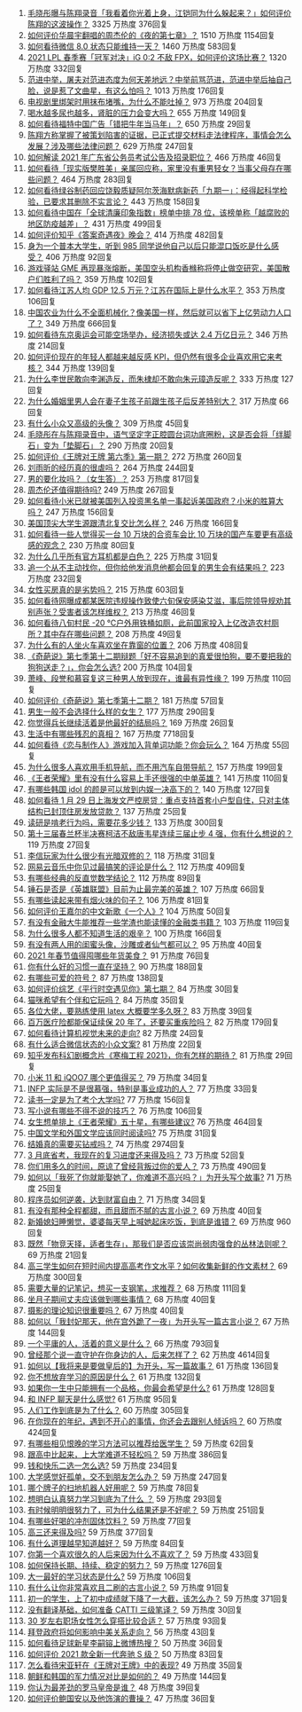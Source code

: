 1. [毛晓彤曝与陈翔录音「我看着你光着上身，江铠同为什么躲起来？」如何评价陈翔的这波操作？](https://www.zhihu.com/question/442081598) 3325 万热度 376回复
1. [如何评价华晨宇翻唱的周杰伦的《夜的第七章》？](https://www.zhihu.com/question/441931973) 1510 万热度 1154回复
1. [如何看待微信 8.0 状态只能维持一天？](https://www.zhihu.com/question/441505845) 1460 万热度 583回复
1. [2021 LPL 春季赛「冠军对决」iG 0:2 不敌 FPX，如何评价这场比赛？](https://www.zhihu.com/question/442032605) 1320 万热度 332回复
1. [范进中举，屠夫对范进态度为何天差地远？中举前骂范进，范进中举后抽自己脸，说是惹了文曲星，有这么怕吗？](https://www.zhihu.com/question/440627630) 1013 万热度 176回复
1. [电视剧里绑架时用抹布堵嘴，为什么不能吐掉？](https://www.zhihu.com/question/441878231) 973 万热度 204回复
1. [喝水越多尿也越多，肾脏的压力会变大吗？](https://www.zhihu.com/question/429746229) 655 万热度 149回复
1. [如何看待福特中国广告「错把牛年当马年」？](https://www.zhihu.com/question/441666031) 650 万热度 29回复
1. [陈翔方称掌握了被策划陷害的证据，已正式提交材料走法律程序，事情会怎么发展？涉及哪些法律问题？](https://www.zhihu.com/question/441997857) 629 万热度 247回复
1. [如何解读 2021 年广东省公务员考试公告及招录职位？](https://www.zhihu.com/question/441880404) 466 万热度 46回复
1. [如何看待「现实版樊胜美」亲属回应称，家里没有重男轻女？当事父母存在哪些问题？](https://www.zhihu.com/question/441958311) 464 万热度 283回复
1. [如何看待绿谷制药回应饶毅质疑阿尔茨海默病新药「九期一」：经得起科学检验，已要求其删除不实言论？](https://www.zhihu.com/question/442014571) 443 万热度 158回复
1. [如何看待中国在「全球清廉印象指数」榜单中排 78 位，该榜单称「越腐败的地区防疫越差」？](https://www.zhihu.com/question/441950005) 431 万热度 499回复
1. [如何评价知乎《答案奇遇夜》晚会？](https://www.zhihu.com/question/441882176) 414 万热度 482回复
1. [身为一个普本大学生，听到 985 同学说他自己以后只能混口饭吃是什么感受？](https://www.zhihu.com/question/437056781) 406 万热度 92回复
1. [游戏驿站 GME 再现暴涨熔断，美国空头机构香橼称将停止做空研究，美国散户们胜利了吗？](https://www.zhihu.com/question/441956769) 359 万热度 102回复
1. [如何看待江苏人均 GDP 12.5 万元？江苏在国际上是什么水平？](https://www.zhihu.com/question/441249747) 353 万热度 106回复
1. [中国农业为什么不全面机械化？像美国一样，然后就可以省下上亿劳动力人口了？](https://www.zhihu.com/question/433942905) 349 万热度 666回复
1. [如何看待东京奥运会可能空场举办，经济损失或达 2.4 万亿日元？](https://www.zhihu.com/question/441057000) 346 万热度 214回复
1. [如何评价现在的年轻人都越来越反感 KPI，但仍然有很多企业喜欢用它来考核？](https://www.zhihu.com/question/441274642) 344 万热度 139回复
1. [为什么李世民敢向李渊造反，而朱棣却不敢向朱元璋造反呢？](https://www.zhihu.com/question/423592538) 333 万热度 127回复
1. [为什么婚姻里男人会在妻子生孩子前跟生孩子后反差特别大？](https://www.zhihu.com/question/439607839) 317 万热度 66回复
1. [有什么小众又高级的头像？](https://www.zhihu.com/question/438002548) 309 万热度 45回复
1. [毛晓彤在与陈翔录音中，语气坚定字正腔圆台词功底圈粉，这是否会将「绊脚石」变为「垫脚石」？](https://www.zhihu.com/question/442087613) 290 万热度 20回复
1. [如何评价《王牌对王牌 第六季》第一期？](https://www.zhihu.com/question/441866699) 272 万热度 260回复
1. [刘雨昕的经历真的很虐吗？](https://www.zhihu.com/question/441643061) 264 万热度 244回复
1. [男的要化妆吗？（女生答）？](https://www.zhihu.com/question/437359021) 253 万热度 817回复
1. [周杰伦还值得期待吗?](https://www.zhihu.com/question/431203726) 249 万热度 267回复
1. [如何看待小米已就被美国列入投资黑名单一事起诉美国政府？小米的胜算大吗？](https://www.zhihu.com/question/441960627) 247 万热度 156回复
1. [美国顶尖大学生源跟清北复交比怎么样？](https://www.zhihu.com/question/355180091) 246 万热度 166回复
1. [如何看待一些人觉得买一台 10 万块的合资车会比 10 万块的国产车要更有高级感的观念？](https://www.zhihu.com/question/440857833) 230 万热度 80回复
1. [为什么几乎所有官方耳机都是白色？](https://www.zhihu.com/question/440928818) 225 万热度 31回复
1. [追一个从不主动找你，但你给他发消息他都会回复的男生会有结果吗？](https://www.zhihu.com/question/425763808) 223 万热度 232回复
1. [女性买房真的是劣势吗？](https://www.zhihu.com/question/433146146) 215 万热度 603回复
1. [如何看待网曝成都某医院违规操作致使六旬保安感染艾滋，事后院领导规劝其别声张？受害者该怎样维权？](https://www.zhihu.com/question/441999768) 213 万热度 46回复
1. [如何看待八旬村民 -20 ℃户外用铁桶如厕，此前国家投入上亿改造农村厕所？其中存在哪些问题？](https://www.zhihu.com/question/441642232) 208 万热度 49回复
1. [为什么有的人坐火车喜欢坐在靠窗的位置？](https://www.zhihu.com/question/441667468) 206 万热度 408回复
1. [《奇葩说》第七季第十二期辩题「好不容易追到的真爱很怕狗，要不要把我的狗狗送走？」，你会怎么选?](https://www.zhihu.com/question/441882944) 200 万热度 104回复
1. [萧峰、段誉和慕容复这三种男人放到现在，谁最有异性缘？](https://www.zhihu.com/question/440781326) 199 万热度 110回复
1. [如何评价《奇葩说》第七季第十二期？](https://www.zhihu.com/question/441883096) 181 万热度 57回复
1. [男生一般不会选择什么样的女生？](https://www.zhihu.com/question/435057725) 177 万热度 290回复
1. [你觉得兵长继续活着是他最好的结局吗？](https://www.zhihu.com/question/438734311) 169 万热度 26回复
1. [生活中有哪些残忍的真相？](https://www.zhihu.com/question/63894266) 167 万热度 7718回复
1. [如何看待《恋与制作人》游戏加入背单词功能？你会玩么？](https://www.zhihu.com/question/441798993) 164 万热度 55回复
1. [为什么很多人喜欢用手机导航，而不用汽车自带导航？](https://www.zhihu.com/question/317827240) 157 万热度 199回复
1. [《王者荣耀》里有没有什么容易上手还很强的中单英雄？](https://www.zhihu.com/question/440334222) 141 万热度 110回复
1. [有哪些韩国 idol 的颜是可以放到内娱一决高下的？](https://www.zhihu.com/question/440944695) 140 万热度 127回复
1. [如何看待 1 月 29 日上海发文严控房贷：重点支持首套小户型自住，只对主体结构已封顶住房发放贷款？](https://www.zhihu.com/question/441915385) 137 万热度 25回复
1. [读研是啃老行为吗，需要花多少钱？](https://www.zhihu.com/question/441625005) 133 万热度 300回复
1. [第十三届春兰杯半决赛柯洁不敌唐韦星连续三届止步 4 强，你有什么想说的？](https://www.zhihu.com/question/440333643) 119 万热度 27回复
1. [李信玩家为什么很少有光暗双修的？](https://www.zhihu.com/question/403609087) 118 万热度 31回复
1. [网易云音乐中你见过最搞笑的评论是什么？](https://www.zhihu.com/question/66822815) 112 万热度 409回复
1. [有哪些经典的反直觉数学结论？](https://www.zhihu.com/question/63130220) 112 万热度 89回复
1. [锤石是否是《英雄联盟》目前为止最完美的英雄？](https://www.zhihu.com/question/441618006) 107 万热度 66回复
1. [有哪些读起来带有烟火味的句子？](https://www.zhihu.com/question/306579669) 106 万热度 81回复
1. [如何评价王嘉尔的中文新歌《一个人》?](https://www.zhihu.com/question/441720526) 104 万热度 50回复
1. [有没有金融大牛能推荐一些学渣也能读懂的金融类书籍？](https://www.zhihu.com/question/34160174) 103 万热度 119回复
1. [为什么很多人都不知道生活的艰辛？](https://www.zhihu.com/question/435686256) 100 万热度 166回复
1. [有没有两人用的闺蜜头像，沙雕或者仙气都可以？](https://www.zhihu.com/question/384176765) 95 万热度 40回复
1. [2021 年春节值得囤哪些年货美食？](https://www.zhihu.com/question/438447247) 91 万热度 76回复
1. [你有什么好的习惯一直在坚持？](https://www.zhihu.com/question/435012841) 90 万热度 188回复
1. [有哪些可爱的符号？](https://www.zhihu.com/question/314270796) 87 万热度 138回复
1. [如何评价综艺《平行时空遇见你》第七期？](https://www.zhihu.com/question/442042085) 84 万热度 30回复
1. [猫咪希望有个伴和它玩吗？](https://www.zhihu.com/question/441232378) 84 万热度 35回复
1. [各位大佬，要熟练使用 latex 大概要学多久呀？](https://www.zhihu.com/question/438107857) 83 万热度 39回复
1. [百万医疗险都能保证续保 20 年了，还要买重疾险吗？](https://www.zhihu.com/question/421091146) 82 万热度 179回复
1. [如何看待计算机视觉未来的走向?](https://www.zhihu.com/question/436846337) 82 万热度 24回复
1. [有什么适合微信状态的小众文案?](https://www.zhihu.com/question/441266712) 81 万热度 22回复
1. [知乎发布科幻剧概念片《寒梅工程 2021》，你有怎样的期待？](https://www.zhihu.com/question/441917243) 81 万热度 29回复
1. [小米 11 和 iQOO7 哪个更值得买？](https://www.zhihu.com/question/440239420) 79 万热度 34回复
1. [INFP 实际是不是很慕强，特别是事业成功的人？](https://www.zhihu.com/question/441678910) 77 万热度 33回复
1. [读书一定是为了考个大学吗?](https://www.zhihu.com/question/441524786) 77 万热度 156回复
1. [写小说有哪些不得不说的技巧？](https://www.zhihu.com/question/35188574) 76 万热度 106回复
1. [女生想单排上《王者荣耀》五十星，有哪些建议?](https://www.zhihu.com/question/343434242) 76 万热度 464回复
1. [中国文学和外国文学应该同时阅读吗?](https://www.zhihu.com/question/438568496) 75 万热度 31回复
1. [结婚真的需要买钻戒吗？](https://www.zhihu.com/question/290693830) 74 万热度 2974回复
1. [3 月底省考，我现在的复习进度还来得及吗？](https://www.zhihu.com/question/440853786) 73 万热度 52回复
1. [你们用多久的时间，原谅了曾经背叛过你的爱人？](https://www.zhihu.com/question/404785529) 73 万热度 490回复
1. [如何以「我死了你就能娶她了，你难道不高兴吗？」为开头写个故事?](https://www.zhihu.com/question/437396343) 71 万热度 25回复
1. [程序员如何逆袭，达到财富自由？](https://www.zhihu.com/question/437260564) 71 万热度 34回复
1. [有没有那种全程都甜，而且甜而不腻的古言小说？](https://www.zhihu.com/question/438657463) 69 万热度 40回复
1. [新婚媳妇睡懒觉，婆婆每天早上喊她起床吃饭，到底是谁错？](https://www.zhihu.com/question/363383726) 69 万热度 960回复
1. [既然「物竞天择，适者生存」，那我们是否应该崇尚弱肉强食的丛林法则呢？](https://www.zhihu.com/question/441183001) 69 万热度 21回复
1. [高三学生如何在短时间内提高高考作文水平？如何收集新鲜的作文素材？](https://www.zhihu.com/question/20545734) 69 万热度 300回复
1. [需要大量的记笔记，想买一支钢笔，求推荐？](https://www.zhihu.com/question/432347741) 68 万热度 111回复
1. [坐月子期间丈夫应该做到哪些事情？](https://www.zhihu.com/question/440875988) 68 万热度 40回复
1. [摄影的理论知识很重要吗？](https://www.zhihu.com/question/440382270) 67 万热度 40回复
1. [如何以「我封妃那天，他在宫外跪了一夜」为开头写一篇古言小说？](https://www.zhihu.com/question/422946779) 67 万热度 144回复
1. [一个平庸的人，活着的意义是什么？](https://www.zhihu.com/question/436020711) 66 万热度 793回复
1. [曾经那个说一直守护在你身边的人，后来怎样了？](https://www.zhihu.com/question/434436885) 62 万热度 4614回复
1. [如何以【我将来是要做皇后的】为开头，写一篇故事？](https://www.zhihu.com/question/421844006) 61 万热度 136回复
1. [你不想放弃学习的原因是什么？](https://www.zhihu.com/question/441354119) 61 万热度 132回复
1. [如果你一生中只能拥有一个品格，你最会希望是什么?](https://www.zhihu.com/question/441379271) 61 万热度 128回复
1. [和 INFP 聊天是什么感觉?](https://www.zhihu.com/question/375317469) 61 万热度 95回复
1. [人们工作到底是为了什么？](https://www.zhihu.com/question/441058938) 60 万热度 305回复
1. [在你现在的年纪，遇到不开心的事情，你还会去跟别人倾诉吗？](https://www.zhihu.com/question/441111292) 60 万热度 424回复
1. [有哪些相见恨晚的学习方法可以推荐给医学生？](https://www.zhihu.com/question/270857566) 59 万热度 62回复
1. [跟高中比起来，上大学难道不轻松吗？](https://www.zhihu.com/question/440892583) 59 万热度 386回复
1. [钱和快乐二选一怎么选?](https://www.zhihu.com/question/440693847) 59 万热度 234回复
1. [大学感觉好孤单，交不到朋友怎么办？](https://www.zhihu.com/question/440844880) 59 万热度 247回复
1. [哪个牌子的扫地机器人好用呢？](https://www.zhihu.com/question/278037886) 59 万热度 78回复
1. [想明白认真努力学习到底为了什么 ？](https://www.zhihu.com/question/440509738) 59 万热度 293回复
1. [有时候明明很努力了，可为什么结果还是不好呢？](https://www.zhihu.com/question/438360381) 59 万热度 251回复
1. [有哪些好喝的冲剂固体饮料？](https://www.zhihu.com/question/65141672) 59 万热度 77回复
1. [高三还来得及吗?](https://www.zhihu.com/question/439473889) 59 万热度 377回复
1. [有什么道理越早知道越好？](https://www.zhihu.com/question/431287807) 59 万热度 84回复
1. [你第一个喜欢很久的人后来因为什么不喜欢了？](https://www.zhihu.com/question/437916814) 59 万热度 433回复
1. [如何保持长期、持续、稳定的努力？](https://www.zhihu.com/question/27484486) 59 万热度 1276回复
1. [大一最好的学习状态是什么?](https://www.zhihu.com/question/436598583) 59 万热度 106回复
1. [有什么让你非常喜欢且二刷的古言小说？](https://www.zhihu.com/question/434841130) 59 万热度 91回复
1. [初一的学生，上了初中成绩就下降了一大截，该怎么办？](https://www.zhihu.com/question/440361070) 59 万热度 371回复
1. [没有翻译基础，如何准备 CATTI 三级笔译？](https://www.zhihu.com/question/310096797) 59 万热度 30回复
1. [30 岁左右职场女性怎么穿搭比较合适？](https://www.zhihu.com/question/268445410) 57 万热度 93回复
1. [拜登政府将如何影响中美关系走向？](https://www.zhihu.com/question/440407148) 56 万热度 43回复
1. [如何看待足球新星李嗣镕上微博热搜？](https://www.zhihu.com/question/441688765) 50 万热度 36回复
1. [如何评价 2021 款全新一代奔驰 S 级？](https://www.zhihu.com/question/441122843) 50 万热度 83回复
1. [怎么看待宋亚轩在《王牌对王牌》中的表现?](https://www.zhihu.com/question/441915603) 49 万热度 35回复
1. [朝鲜和韩国的军力情况对比是如何的？](https://www.zhihu.com/question/19970905) 49 万热度 144回复
1. [你认为最差劲的罗马皇帝是谁？](https://www.zhihu.com/question/393118032) 48 万热度 39回复
1. [如何评价鲍国安以及他饰演的曹操？](https://www.zhihu.com/question/24384871) 47 万热度 36回复
